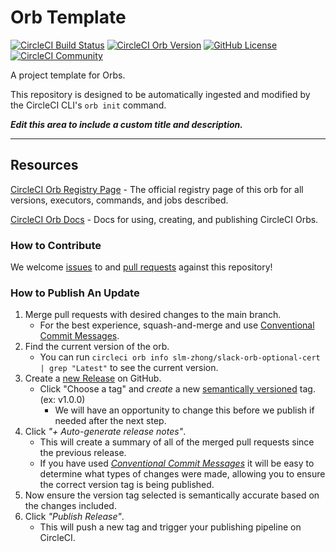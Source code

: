 # Orb Template


[![CircleCI Build Status](https://circleci.com/gh/ZhongRabbit/slack-orb-optional-cert.svg?style=shield "CircleCI Build Status")](https://circleci.com/gh/ZhongRabbit/slack-orb-optional-cert) [![CircleCI Orb Version](https://badges.circleci.com/orbs/slm-zhong/slack-orb-optional-cert.svg)](https://circleci.com/orbs/registry/orb/slm-zhong/slack-orb-optional-cert) [![GitHub License](https://img.shields.io/badge/license-MIT-lightgrey.svg)](https://raw.githubusercontent.com/ZhongRabbit/slack-orb-optional-cert/master/LICENSE) [![CircleCI Community](https://img.shields.io/badge/community-CircleCI%20Discuss-343434.svg)](https://discuss.circleci.com/c/ecosystem/orbs)



A project template for Orbs.

This repository is designed to be automatically ingested and modified by the CircleCI CLI's `orb init` command.

_**Edit this area to include a custom title and description.**_

---

## Resources

[CircleCI Orb Registry Page](https://circleci.com/orbs/registry/orb/slm-zhong/slack-orb-optional-cert) - The official registry page of this orb for all versions, executors, commands, and jobs described.

[CircleCI Orb Docs](https://circleci.com/docs/2.0/orb-intro/#section=configuration) - Docs for using, creating, and publishing CircleCI Orbs.

### How to Contribute

We welcome [issues](https://github.com/ZhongRabbit/slack-orb-optional-cert/issues) to and [pull requests](https://github.com/ZhongRabbit/slack-orb-optional-cert/pulls) against this repository!

### How to Publish An Update
1. Merge pull requests with desired changes to the main branch.
    - For the best experience, squash-and-merge and use [Conventional Commit Messages](https://conventionalcommits.org/).
2. Find the current version of the orb.
    - You can run `circleci orb info slm-zhong/slack-orb-optional-cert | grep "Latest"` to see the current version.
3. Create a [new Release](https://github.com/ZhongRabbit/slack-orb-optional-cert/releases/new) on GitHub.
    - Click "Choose a tag" and _create_ a new [semantically versioned](http://semver.org/) tag. (ex: v1.0.0)
      - We will have an opportunity to change this before we publish if needed after the next step.
4.  Click _"+ Auto-generate release notes"_.
    - This will create a summary of all of the merged pull requests since the previous release.
    - If you have used _[Conventional Commit Messages](https://conventionalcommits.org/)_ it will be easy to determine what types of changes were made, allowing you to ensure the correct version tag is being published.
5. Now ensure the version tag selected is semantically accurate based on the changes included.
6. Click _"Publish Release"_.
    - This will push a new tag and trigger your publishing pipeline on CircleCI.
